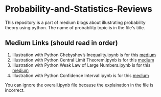 # Probability-and-Statistics-Reviews
This repository is a part of medium blogs about illustrating probability theory using python.
The name of probability topic is in the file's title.

## Medium Links (should read in order)
1. Illustration with Python Chebyshev’s Inequality.ipynb is for this [medium](https://medium.com/@c.chaipitakporn/illustration-with-python-chebyshevs-inequality-b34be151c547)
2. Illustration with Python Central Limit Theorem.ipynb is for this [medium](https://medium.com/@c.chaipitakporn/illustration-with-python-central-limit-theorem-aa4d81f7b570) 
3. Illustration with Python Weak Law of Large Numbers.ipynb is for this [medium](https://medium.com/@c.chaipitakporn/illustration-with-python-weak-law-of-large-numbers-2a644b862985)
4. Illustration with Python Confidence Interval.ipynb is for this [medium](https://medium.com/@c.chaipitakporn)

You can ignore the overall.ipynb file because the explaination in the file is incorrect.
